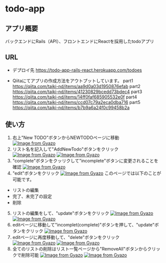 # todo-app

## アプリ概要
バックエンドにRails（API）、フロントエンドにReactを採用したtodoアプリ

## URL
* デプロイ先
https://todo-app-rails-react.herokuapp.com/todoes

* Qiitaにてアプリの作成方法をアウトプットしています。
part1
https://qiita.com/taiki-nd/items/aa9d0a03d1950876efab
part2
https://qiita.com/taiki-nd/items/41230829bcedd73bdec4
part3
https://qiita.com/taiki-nd/items/14ff0faf685905532e0f
part4
https://qiita.com/taiki-nd/items/ccd07c79a2eca0dba716
part5
https://qiita.com/taiki-nd/items/b7b9a6a24f0c99458b2a

## 使い方
1. 右上"New TODO"ボタンからNEWTODOページに移動
[![Image from Gyazo](https://i.gyazo.com/6ede76603feca4e6778b6f6ed7480c9f.png)](https://gyazo.com/6ede76603feca4e6778b6f6ed7480c9f)
2. リスト名を記入して"AddNewTodo"ボタンをクリック
[![Image from Gyazo](https://i.gyazo.com/6ede76603feca4e6778b6f6ed7480c9f.png)](https://gyazo.com/6ede76603feca4e6778b6f6ed7480c9f)
[![Image from Gyazo](https://i.gyazo.com/9a84a7fbf453e2064a31e4348cbb334c.png)](https://gyazo.com/9a84a7fbf453e2064a31e4348cbb334c)
3. "complete"ボタンをクッリクして"incomplete"ボタンに変更されることを確認
[![Image from Gyazo](https://i.gyazo.com/e22a1ba5507c53824133083592629bff.png)](https://gyazo.com/e22a1ba5507c53824133083592629bff)
4. "edit"ボタンをクリック
[![Image from Gyazo](https://i.gyazo.com/de3ca7dcbb751fc820046a3c935e8d9d.png)](https://gyazo.com/de3ca7dcbb751fc820046a3c935e8d9d)
  このページでは以下のことが可能です。
  * リストの編集
  * 完了、未完了の設定
  * 削除
5. リストの編集をして、"update"ボタンをクリック
[![Image from Gyazo](https://i.gyazo.com/0018d382da67bff92b8e11ac813dec9f.png)](https://gyazo.com/0018d382da67bff92b8e11ac813dec9f)
[![Image from Gyazo](https://i.gyazo.com/c39ec68a9b7cae1ee0d8ad4d613bdb06.png)](https://gyazo.com/c39ec68a9b7cae1ee0d8ad4d613bdb06)
6. editページに移動して"incomplet(complete)"ボタンを押して、"update"ボタンをクリック
[![Image from Gyazo](https://i.gyazo.com/9e109bba646ec539124b903aa958d74a.png)](https://gyazo.com/9e109bba646ec539124b903aa958d74a)
7. editページに再度移動して、"delete"ボタンをクリック
[![Image from Gyazo](https://i.gyazo.com/dfba25f39e4115fce9781a11bed5e066.png)](https://gyazo.com/dfba25f39e4115fce9781a11bed5e066)
[![Image from Gyazo](https://i.gyazo.com/a1cc286a15c376584bf7823e666d61d2.png)](https://gyazo.com/a1cc286a15c376584bf7823e666d61d2)
8. 全てのリストの削除はリスト一覧ページから"RemoveAll"ボタンからクリックで削除可能
[![Image from Gyazo](https://i.gyazo.com/b67b107dd7be930f05a6fec26477ee17.png)](https://gyazo.com/b67b107dd7be930f05a6fec26477ee17)
[![Image from Gyazo](https://i.gyazo.com/a1cc286a15c376584bf7823e666d61d2.png)](https://gyazo.com/a1cc286a15c376584bf7823e666d61d2)